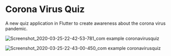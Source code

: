# Corona Virus Quiz

A new quiz application in Flutter to create awareness about the corona virus pandemic.


![Screenshot_2020-03-25-22-42-53-781_com example coronavirusquiz](https://user-images.githubusercontent.com/36985639/77568198-46f5b100-6eee-11ea-86e9-a774d9eae3d8.jpg)


![Screenshot_2020-03-25-22-43-00-450_com example coronavirusquiz](https://user-images.githubusercontent.com/36985639/77568346-7c9a9a00-6eee-11ea-983e-f139474a9684.jpg)
